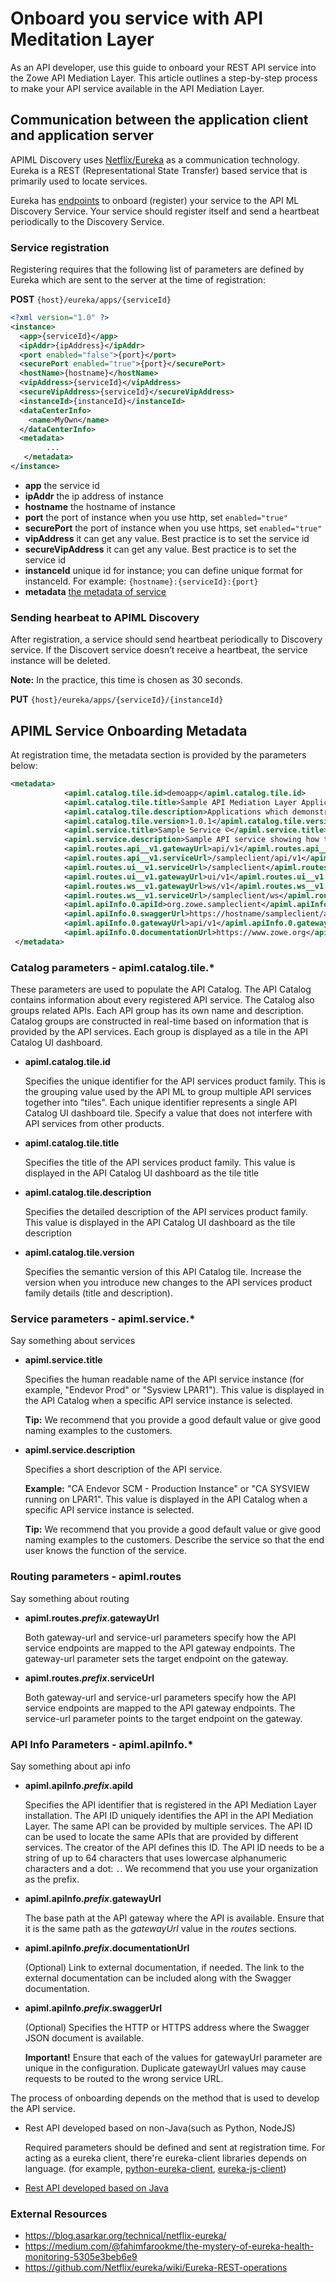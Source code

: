 # Onboard you service with API Meditation Layer

As an API developer, use this guide to onboard your REST API service into the Zowe API Mediation Layer. This article outlines a step-by-step process to make your API service available in the API Mediation Layer.

## Communication between the application client and application server
APIML Discovery uses [Netflix/Eureka](https://github.com/Netflix/eureka) as a communication technology. Eureka is a REST (Representational State Transfer) based service that is primarily used to locate services.

Eureka has [endpoints](https://github.com/Netflix/eureka/wiki/Eureka-REST-operations) to onboard (register) your service to the API ML Discovery Service. Your service should register itself and send a heartbeat periodically to the Discovery Service. 

### Service registration
Registering requires that the following list of parameters are defined by Eureka which are sent to the server at the time of registration: 

**POST** ```{host}/eureka/apps/{serviceId}```

```xml
<?xml version="1.0" ?>
<instance>
  <app>{serviceId}</app>
  <ipAddr>{ipAddress}</ipAddr>
  <port enabled="false">{port}</port>
  <securePort enabled="true">{port}</securePort>
  <hostName>{hostname}</hostName>
  <vipAddress>{serviceId}</vipAddress>
  <secureVipAddress>{serviceId}</secureVipAddress>
  <instanceId>{instanceId}</instanceId>
  <dataCenterInfo>
    <name>MyOwn</name>
  </dataCenterInfo>
  <metadata>
        ...
   </metadata>
</instance>
```

* **app** the service id
* **ipAddr** the ip address of instance
* **hostname** the hostname of instance
* **port** the port of instance when you use http, set `enabled="true"`
* **securePort** the port of instance when you use https, set `enabled="true"`
* **vipAddress** it can get any value. Best practice is to set the service id
* **secureVipAddress** it can get any value. Best practice is to set the service id
* **instanceId** unique id for instance; you can define unique format for instanceId. For example: ```{hostname}:{serviceId}:{port}```
* **metadata** [the metadata of service]()


### Sending hearbeat to APIML Discovery
After registration, a service should send heartbeat periodically to Discovery service. If the Discovert service doesn’t receive a heartbeat, the service instance will be deleted.

**Note:** In the practice, this time is chosen as 30 seconds.

**PUT** ```{host}/eureka/apps/{serviceId}/{instanceId}```

## APIML Service Onboarding Metadata
At registration time, the metadata section is provided by the parameters below:

```xml
<metadata>
  	        <apiml.catalog.tile.id>demoapp</apiml.catalog.tile.id>
            <apiml.catalog.tile.title>Sample API Mediation Layer Applications</apiml.catalog.tile.title>
            <apiml.catalog.tile.description>Applications which demonstrate how to make a service integrated to the API Mediation Layer ecosystem</apiml.catalog.tile.description>
            <apiml.catalog.tile.version>1.0.1</apiml.catalog.tile.version>
            <apiml.service.title>Sample Service ©</apiml.service.title>
            <apiml.service.description>Sample API service showing how to onboard the service</apiml.service.description>
            <apiml.routes.api__v1.gatewayUrl>api/v1</apiml.routes.api__v1.gatewayUrl>
            <apiml.routes.api__v1.serviceUrl>/sampleclient/api/v1</apiml.routes.api__v1.serviceUrl>
            <apiml.routes.ui__v1.serviceUrl>/sampleclient</apiml.routes.ui__v1.serviceUrl>
            <apiml.routes.ui__v1.gatewayUrl>ui/v1</apiml.routes.ui__v1.gatewayUrl>
            <apiml.routes.ws__v1.gatewayUrl>ws/v1</apiml.routes.ws__v1.gatewayUrl>
            <apiml.routes.ws__v1.serviceUrl>/sampleclient/ws</apiml.routes.ws__v1.serviceUrl>
            <apiml.apiInfo.0.apiId>org.zowe.sampleclient</apiml.apiInfo.0.apiId>
            <apiml.apiInfo.0.swaggerUrl>https://hostname/sampleclient/api-doc</apiml.apiInfo.0.swaggerUrl>
            <apiml.apiInfo.0.gatewayUrl>api/v1</apiml.apiInfo.0.gatewayUrl>
            <apiml.apiInfo.0.documentationUrl>https://www.zowe.org</apiml.apiInfo.0.documentationUrl>
 </metadata>
```

### Catalog parameters - apiml.catalog.tile.*

These parameters are used to populate the API Catalog. The API Catalog contains information about every registered API service. The Catalog also groups related APIs. Each API group has its own name and description. Catalog groups are constructed in real-time based on information that is provided by the API services. Each group is displayed as a tile in the API Catalog UI dashboard.

   * **apiml.catalog.tile.id**

       Specifies the unique identifier for the API services product family. This is the grouping value used by the API ML to group multiple API services together into "tiles". Each unique identifier represents a single API Catalog UI dashboard tile. Specify a value that does not interfere with API services from other products.

   * **apiml.catalog.tile.title**

       Specifies the title of the API services product family. This value is displayed in the API Catalog UI dashboard as the tile title

   * **apiml.catalog.tile.description**

       Specifies the detailed description of the API services product family. This value is displayed in the API Catalog UI dashboard as the tile description

   * **apiml.catalog.tile.version**

       Specifies the semantic version of this API Catalog tile. Increase the version when you introduce new changes to the API services product family details (title and description). 

### Service parameters - apiml.service.*
Say something about services

   * **apiml.service.title**

       Specifies the human readable name of the API service instance (for example, "Endevor Prod" or "Sysview LPAR1"). This value is displayed in the API Catalog when a specific API service instance is selected. 

       **Tip:** We recommend that you provide a good default value or give good naming examples to the customers.

   * **apiml.service.description**

       Specifies a short description of the API service.

       **Example:** "CA Endevor SCM - Production Instance" or "CA SYSVIEW running on LPAR1".
         This value is displayed in the API Catalog when a specific API service instance is selected. 

        **Tip:** We recommend that you provide a good default value or give good naming examples to the customers. Describe the service so that the end user knows the function of the service.
    
### Routing parameters - apiml.routes
Say something about routing

   * **apiml.routes._prefix_.gatewayUrl**

       Both gateway-url and service-url parameters specify how the API service endpoints are mapped to the API gateway endpoints. The gateway-url parameter sets the target endpoint on the gateway.
       
   * **apiml.routes._prefix_.serviceUrl**

       Both gateway-url and service-url parameters specify how the API service endpoints are mapped to the API gateway endpoints. The service-url parameter points to the target endpoint on the gateway.


### API Info Parameters - apiml.apiInfo.*
Say something about api info
   * **apiml.apiInfo._prefix_.apiId**
      
       Specifies the API identifier that is registered in the API Mediation Layer installation. The API ID uniquely identifies the API in the API Mediation Layer. The same API can be provided by multiple services. The API ID can be used to locate the same APIs that are provided by different services. The creator of the API defines this ID. The API ID needs to be a string of up to 64 characters that uses lowercase alphanumeric characters and a dot: `.`. We recommend that you use your organization as the prefix.
       
   * **apiml.apiInfo._prefix_.gatewayUrl**
      
       The base path at the API gateway where the API is available. Ensure that it is the same path as the _gatewayUrl_ value in the _routes_ sections.
          
   * **apiml.apiInfo._prefix_.documentationUrl**
      
       (Optional) Link to external documentation, if needed. The link to the external documentation can be included along with the Swagger documentation.
       
   * **apiml.apiInfo._prefix_.swaggerUrl**
      
       (Optional) Specifies the HTTP or HTTPS address where the Swagger JSON document is available.             
     
     **Important!** Ensure that each of the values for gatewayUrl parameter are unique in the configuration. Duplicate gatewayUrl values may cause requests to be routed to the wrong service URL.

The process of onboarding depends on the method that is used to develop the API service.

 - Rest API developed based on non-Java(such as Python, NodeJS)
      
   Required parameters should be defined and sent at registration time. For acting as a eureka client, there're eureka-client libraries depends on language. (for example, [python-eureka-client](https://pypi.org/project/py-eureka-client/), [eureka-js-client](https://www.npmjs.com/package/eureka-js-client))

 - [Rest API developed based on Java](https://www.zowe.org/docs-site/latest/extend/extend-apiml/api-mediation-onboard-overview.html#sample-rest-api-service)


### External Resources
- https://blog.asarkar.org/technical/netflix-eureka/
- https://medium.com/@fahimfarookme/the-mystery-of-eureka-health-monitoring-5305e3beb6e9
- https://github.com/Netflix/eureka/wiki/Eureka-REST-operations



